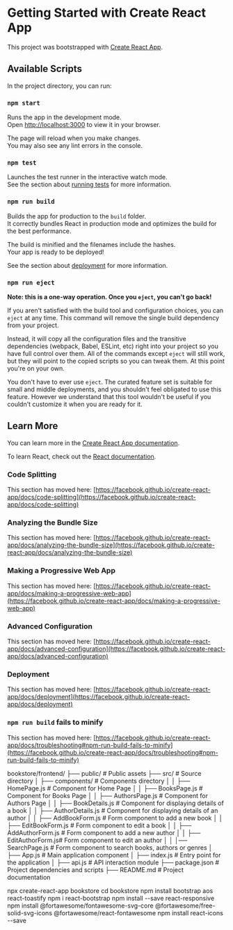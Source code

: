 # Getting Started with Create React App

This project was bootstrapped with [Create React App](https://github.com/facebook/create-react-app).

## Available Scripts

In the project directory, you can run:

### `npm start`

Runs the app in the development mode.\
Open [http://localhost:3000](http://localhost:3000) to view it in your browser.

The page will reload when you make changes.\
You may also see any lint errors in the console.

### `npm test`

Launches the test runner in the interactive watch mode.\
See the section about [running tests](https://facebook.github.io/create-react-app/docs/running-tests) for more information.

### `npm run build`

Builds the app for production to the `build` folder.\
It correctly bundles React in production mode and optimizes the build for the best performance.

The build is minified and the filenames include the hashes.\
Your app is ready to be deployed!

See the section about [deployment](https://facebook.github.io/create-react-app/docs/deployment) for more information.

### `npm run eject`

**Note: this is a one-way operation. Once you `eject`, you can't go back!**

If you aren't satisfied with the build tool and configuration choices, you can `eject` at any time. This command will remove the single build dependency from your project.

Instead, it will copy all the configuration files and the transitive dependencies (webpack, Babel, ESLint, etc) right into your project so you have full control over them. All of the commands except `eject` will still work, but they will point to the copied scripts so you can tweak them. At this point you're on your own.

You don't have to ever use `eject`. The curated feature set is suitable for small and middle deployments, and you shouldn't feel obligated to use this feature. However we understand that this tool wouldn't be useful if you couldn't customize it when you are ready for it.

## Learn More

You can learn more in the [Create React App documentation](https://facebook.github.io/create-react-app/docs/getting-started).

To learn React, check out the [React documentation](https://reactjs.org/).

### Code Splitting

This section has moved here: [https://facebook.github.io/create-react-app/docs/code-splitting](https://facebook.github.io/create-react-app/docs/code-splitting)

### Analyzing the Bundle Size

This section has moved here: [https://facebook.github.io/create-react-app/docs/analyzing-the-bundle-size](https://facebook.github.io/create-react-app/docs/analyzing-the-bundle-size)

### Making a Progressive Web App

This section has moved here: [https://facebook.github.io/create-react-app/docs/making-a-progressive-web-app](https://facebook.github.io/create-react-app/docs/making-a-progressive-web-app)

### Advanced Configuration

This section has moved here: [https://facebook.github.io/create-react-app/docs/advanced-configuration](https://facebook.github.io/create-react-app/docs/advanced-configuration)

### Deployment

This section has moved here: [https://facebook.github.io/create-react-app/docs/deployment](https://facebook.github.io/create-react-app/docs/deployment)

### `npm run build` fails to minify

This section has moved here: [https://facebook.github.io/create-react-app/docs/troubleshooting#npm-run-build-fails-to-minify](https://facebook.github.io/create-react-app/docs/troubleshooting#npm-run-build-fails-to-minify)



bookstore/frontend/
   ├── public/                  # Public assets
   ├── src/                     # Source directory
   │   ├── components/          # Components directory
   │   │   ├── HomePage.js      # Component for Home Page
   │   │   ├── BooksPage.js     # Component for Books Page
   │   │   ├── AuthorsPage.js   # Component for Authors Page
   │   │   ├── BookDetails.js   # Component for displaying details of a book
   │   │   ├── AuthorDetails.js # Component for displaying details of an author
   │   │   ├── AddBookForm.js   # Form component to add a new book
   │   │   ├── EditBookForm.js  # Form component to edit a book
   │   │   ├── AddAuthorForm.js # Form component to add a new author
   │   │   ├── EditAuthorForm.js# Form component to edit an author
   │   │   │── SearchPage.js    # Form component to search books, authors or genres
   │   ├── App.js              # Main application component
   │   ├── index.js            # Entry point for the application
   │   ├── api.js              # API interaction module
   ├── package.json            # Project dependencies and scripts
   ├── README.md               # Project documentation


npx create-react-app bookstore
cd bookstore
npm install bootstrap aos react-toastify
npm i react-bootstrap
npm install --save react-responsive
npm install @fortawesome/fontawesome-svg-core @fortawesome/free-solid-svg-icons @fortawesome/react-fontawesome
npm install react-icons --save

